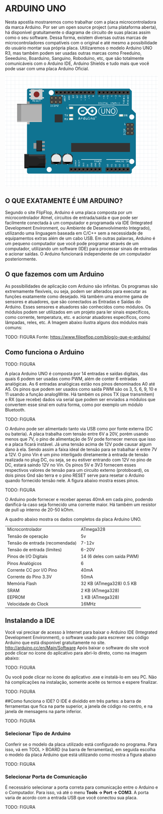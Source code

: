 # ARDUINO UNO
Nesta apostila mostraremos como trabalhar com a placa microcontroladora da marca Arduino. Por ser um open source project (uma plataforma aberta), há disponível gratuitamente o diagrama de circuito de suas placas assim como o seu software. Dessa forma, existem diversas outras marcas de microcontroladores compatíveis com o original e até mesmo a possibilidade do usuário montar sua própria placa. Utilizaremos o modelo Arduino UNO R3, mas também podem ser usadas outras marcas como Freeduino, Seeeduino, Boarduino, Sanguino, Roboduino, etc, que são totalmente comunicáveis com o Arduino IDE, Arduino Shields e tudo mais que você pode usar com uma placa Arduino Oficial.

![arduinouno](https://github.com/IEEEUFABC/apostila_arduino/blob/master/docs/Teoria/imagens/Arduino_uno.png "Arduino Uno")

## O QUE EXATAMENTE É UM ARDUINO?
Segundo o site FlipFlop, Arduino é uma placa composta por um microcontrolador Atmel, circuitos de entrada/saída e que pode ser facilmente conectada à um computador e programada via IDE (Integrated Development Environment, ou Ambiente de Desenvolvimento Integrado), utilizando uma linguagem baseada em C/C++ sem a necessidade de equipamentos extras além de um cabo USB.
Em outras palavras, Arduino é um pequeno computador que você pode programar através de um computador, utilizando um software (IDE) para processar sinais de entradas e acionar saídas. O Arduino funcionará independente de um computador posteriormente.

## O que fazemos com um Arduino
As possibilidades de aplicação com Arduino são infinitas. Os programas são extremamente flexíveis, ou seja, podem ser alterados para executar as funções exatamente como desejado.
Há também uma enorme gama de sensores e atuadores, que são conectados as Entradas e Saídas do Arduino. Esses sensores e atuadores são conhecidos como módulos. Os módulos podem ser utilizados em um projeto para ler sinais específicos, como corrente, temperatura, etc. e acionar atuadores específicos, como lâmpadas, reles, etc.
A Imagem abaixo ilustra alguns dos módulos mais comuns:

TODO: FIGURA
Fonte: https://www.filipeflop.com/blog/o-que-e-arduino/

## Como funciona o Arduino

TODO: FIGURA

A placa Arduino UNO é composta por 14 entradas e saídas digitais, das quais 6 podem ser usadas como PWM, além de conter 6 entradas analógicas. As 6 entradas analógicas estão nos pinos denominados A0 até A5. Os pinos que podem ser usados como saída PWM são os 3, 5, 6, 9, 10 e 11 usando a função analogWrite. Há também os pinos TX (que transmitem) e RX (que recebe) dados via serial que podem ser enviados a módulos que convertem esse sinal em outra forma, como por exemplo um módulo Bluetooth.

TODO: FIGURA

O Arduino pode ser alimentado tanto via USB como por fonte externa (DC ou bateria). A placa trabalha com tensão entre 6V a 20V, porém usando menos que 7V, o pino de alimentação de 5V pode fornecer menos que isso e a placa ficará instável. Já uma tensão acima de 12V pode causar algum dano à ela. Sendo assim a faixa ideal de tensão para se trabalhar é entre 7V a 12V. O pino Vin é um pino interligado diretamente à entrada de tensão realizada no plug DC, ou seja, se eu estiver entrando com 12V no pino de DC, estará saindo 12V no Vin. Os pinos 5V e 3V3 fornecem esses respectivos valores de tensão para um circuito externo (protoboard), os dois pinos Gnd são terra e o pino RESET serve para resetar o Arduino quando fornecido tensão nele. A figura abaixo mostra esses pinos.

TODO: FIGURA

O Arduino pode fornecer e receber apenas 40mA em cada pino, podendo danificá-la caso seja fornecido uma corrente maior. Há também um resistor de pull up interno de 20-50 kOhm.

A quadro abaixo mostra os dados completos da placa Arduino UNO.

|                                 |                            |
|---------------------------------|----------------------------|
| Microcontrolador                | ATmega328                  |
| Tensão de operação              | 5v                         |
| Tensão de entrada (recomendada) | 7-12v                      |
| Tensão de entrada (limites)     | 6-20V                      |
| Pinos de I/O Digitais           | 14 (6 deles com saída PWM) |
| Pinos Analógicos                | 6                          |
| Corrente CC por I/O Pino        | 40mA                       |
| Corrente do Pino 3.3V           | 50mA                       |
| Memória Flash                   | 32 KB (ATmega328) 0.5 KB   |
| SRAM                            | 2 KB (ATmega328)           |
| EEPROM                          | 1 KB (ATmega328)           |
| Velocidade do Clock             | 16MHz                      |

## Instalando a IDE
Você vai precisar de acesso à Internet para baixar o Arduino IDE (Integrated Development Environment), o software usado para escrever seu código Arduino que está disponível gratuitamente no site. http://arduino.cc/en/Main/Software
Após baixar o software do site você pode clicar no ícone do aplicativo para abri-lo direto, como na imagem abaixo:

TODO: FIGURA

Ou você pode clicar no ícone do aplicativo .exe e instalá-lo em seu PC. Não há complicações na instalação, somente aceite os termos e espere finalizar.

TODO: FIGURA

##Como funciona o IDE?
O IDE é dividido em três partes: a barra de ferramentas que fica na parte superior, a janela de código no centro, e na janela de mensagens na parte inferior.

TODO: FIGURA

### Selecionar Tipo de Arduino
Conferir se o modelo da placa utilizado está configurado no programa. Para isso, vá em TOOL > BOARD (na barra de ferramentas), em seguida escolha o modelo da placa Arduino que está utilizando como mostra a figura abaixo

TODO: FIGURA

### Selecionar Porta de Comunicação
É necessário selecionar a porta correta para comunicação entre o Arduino e o Computador. Para isso, vá até o menu **Tools -> Port -> COM3**. A porta varia de acordo com a entrada USB que você conectou sua placa.

TODO: FIGURA
